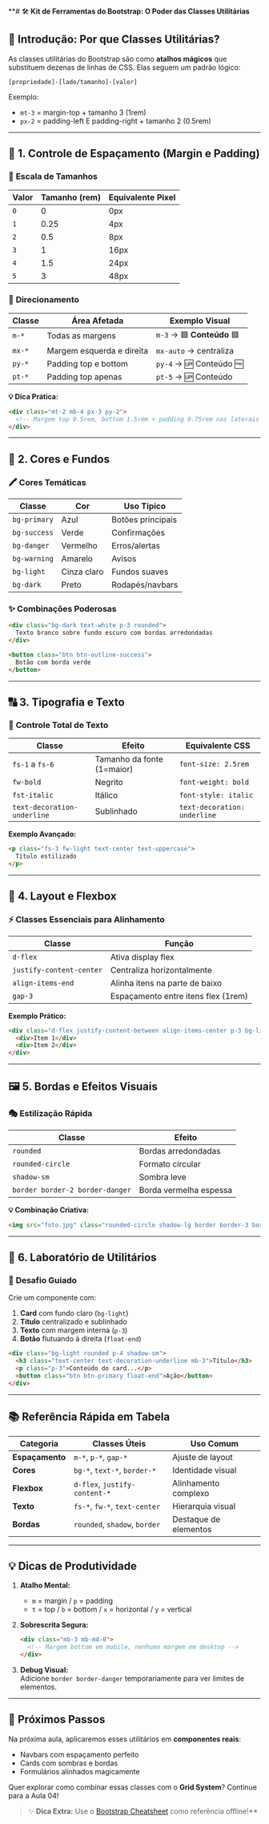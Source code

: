 **# 🛠️ **Kit de Ferramentas do Bootstrap: O Poder das Classes Utilitárias**  

## 🌈 **Introdução: Por que Classes Utilitárias?**  

As classes utilitárias do Bootstrap são como **atalhos mágicos** que substituem dezenas de linhas de CSS. Elas seguem um padrão lógico:  

```
[propriedade]-[lado/tamanho]-[valor]
```

Exemplo:  

- `mt-3` = margin-top + tamanho 3 (1rem)  
- `px-2` = padding-left E padding-right + tamanho 2 (0.5rem)  

---

## 📐 **1. Controle de Espaçamento (Margin e Padding)**  

### 🔢 **Escala de Tamanhos**  

| Valor | Tamanho (rem) | Equivalente Pixel |
| ----- | ------------- | ----------------- |
| `0`   | 0             | 0px               |
| `1`   | 0.25          | 4px               |
| `2`   | 0.5           | 8px               |
| `3`   | 1             | 16px              |
| `4`   | 1.5           | 24px              |
| `5`   | 3             | 48px              |

### 📍 **Direcionamento**  

| Classe | Área Afetada              | Exemplo Visual           |
| ------ | ------------------------- | ------------------------ |
| `m-*`  | Todas as margens          | `m-3` → 🟦 **Conteúdo** 🟦 |
| `mx-*` | Margem esquerda e direita | `mx-auto` → centraliza   |
| `py-*` | Padding top e bottom      | `py-4` → 🆙 Conteúdo 🆓    |
| `pt-*` | Padding top apenas        | `pt-5` → 🆙 Conteúdo      |

**💡 Dica Prática:**  

```html  
<div class="mt-2 mb-4 px-3 py-2">  
  <!-- Margem top 0.5rem, bottom 1.5rem + padding 0.75rem nas laterais e 0.5rem top/bottom -->  
</div>  
```

---

## 🎨 **2. Cores e Fundos**  

### 🖍️ **Cores Temáticas**  

| Classe       | Cor         | Uso Típico        |
| ------------ | ----------- | ----------------- |
| `bg-primary` | Azul        | Botões principais |
| `bg-success` | Verde       | Confirmações      |
| `bg-danger`  | Vermelho    | Erros/alertas     |
| `bg-warning` | Amarelo     | Avisos            |
| `bg-light`   | Cinza claro | Fundos suaves     |
| `bg-dark`    | Preto       | Rodapés/navbars   |

### ✨ **Combinações Poderosas**  

```html  
<div class="bg-dark text-white p-3 rounded">  
  Texto branco sobre fundo escuro com bordas arredondadas  
</div>  

<button class="btn btn-outline-success">  
  Botão com borda verde  
</button>  
```

---

## 🔠 **3. Tipografia e Texto**  

### 📝 **Controle Total de Texto**  

| Classe                      | Efeito                     | Equivalente CSS              |
| --------------------------- | -------------------------- | ---------------------------- |
| `fs-1` a `fs-6`             | Tamanho da fonte (1=maior) | `font-size: 2.5rem`          |
| `fw-bold`                   | Negrito                    | `font-weight: bold`          |
| `fst-italic`                | Itálico                    | `font-style: italic`         |
| `text-decoration-underline` | Sublinhado                 | `text-decoration: underline` |

**Exemplo Avançado:**  

```html  
<p class="fs-3 fw-light text-center text-uppercase">  
  Título estilizado  
</p>  
```

---

## 🧩 **4. Layout e Flexbox**  

### ⚡ **Classes Essenciais para Alinhamento**  

| Classe                   | Função                              |
| ------------------------ | ----------------------------------- |
| `d-flex`                 | Ativa display flex                  |
| `justify-content-center` | Centraliza horizontalmente          |
| `align-items-end`        | Alinha itens na parte de baixo      |
| `gap-3`                  | Espaçamento entre itens flex (1rem) |

**Exemplo Prático:**  

```html  
<div class="d-flex justify-content-between align-items-center p-3 bg-light">  
  <div>Item 1</div>  
  <div>Item 2</div>  
</div>  
```

---

## 🖼️ **5. Bordas e Efeitos Visuais**  

### 🎭 **Estilização Rápida**  

| Classe                          | Efeito                 |
| ------------------------------- | ---------------------- |
| `rounded`                       | Bordas arredondadas    |
| `rounded-circle`                | Formato circular       |
| `shadow-sm`                     | Sombra leve            |
| `border border-2 border-danger` | Borda vermelha espessa |

**💡 Combinação Criativa:**  

```html  
<img src="foto.jpg" class="rounded-circle shadow-lg border border-3 border-primary">  
```

---

## 🧪 **6. Laboratório de Utilitários**  

### 🔬 **Desafio Guiado**  

Crie um componente com:  

1. **Card** com fundo claro (`bg-light`)  
2. **Título** centralizado e sublinhado  
3. **Texto** com margem interna (`p-3`)  
4. **Botão** flutuando à direita (`float-end`)  

```html  
<div class="bg-light rounded p-4 shadow-sm">  
  <h3 class="text-center text-decoration-underline mb-3">Título</h3>  
  <p class="p-3">Conteúdo do card...</p>  
  <button class="btn btn-primary float-end">Ação</button>  
</div>  
```

---

## 📚 **Referência Rápida em Tabela**  

| Categoria       | Classes Úteis                 | Uso Comum             |
| --------------- | ----------------------------- | --------------------- |
| **Espaçamento** | `m-*`, `p-*`, `gap-*`         | Ajuste de layout      |
| **Cores**       | `bg-*`, `text-*`, `border-*`  | Identidade visual     |
| **Flexbox**     | `d-flex`, `justify-content-*` | Alinhamento complexo  |
| **Texto**       | `fs-*`, `fw-*`, `text-center` | Hierarquia visual     |
| **Bordas**      | `rounded`, `shadow`, `border` | Destaque de elementos |

---

## 💡 **Dicas de Produtividade**  

1. **Atalho Mental:**  

   - `m` = margin / `p` = padding  
   - `t` = top / `b` = bottom / `x` = horizontal / `y` = vertical  

2. **Sobrescrita Segura:**  

   ```html  
   <div class="mb-3 mb-md-0">  
     <!-- Margem bottom em mobile, nenhuma margem em desktop -->  
   </div>  
   ```

3. **Debug Visual:**  
   Adicione `border border-danger` temporariamente para ver limites de elementos.  

---

## 🚀 **Próximos Passos**  

Na próxima aula, aplicaremos esses utilitários em **componentes reais**:  

- Navbars com espaçamento perfeito  
- Cards com sombras e bordas  
- Formulários alinhados magicamente  

Quer explorar como combinar essas classes com o **Grid System**? Continue para a Aula 04!  

> ✨ **Dica Extra:** Use o [Bootstrap Cheatsheet](https://bootstrap-cheatsheet.themeselection.com/) como referência offline!**
